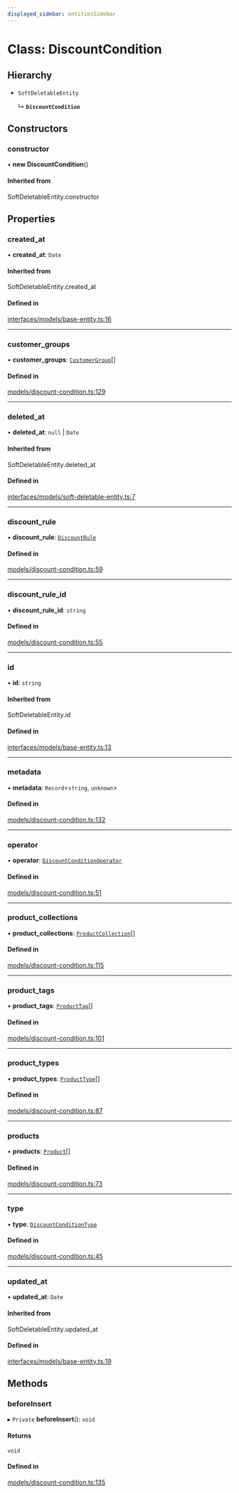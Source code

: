 ```yaml
---
displayed_sidebar: entitiesSidebar
---
```


# Class: DiscountCondition

## Hierarchy

- `SoftDeletableEntity`

  ↳ **`DiscountCondition`**

## Constructors

### constructor

• **new DiscountCondition**()

#### Inherited from

SoftDeletableEntity.constructor

## Properties

### created\_at

• **created\_at**: `Date`

#### Inherited from

SoftDeletableEntity.created\_at

#### Defined in

[interfaces/models/base-entity.ts:16](https://github.com/medusajs/medusa/blob/418ff2a33/packages/medusa/src/interfaces/models/base-entity.ts#L16)

___

### customer\_groups

• **customer\_groups**: [`CustomerGroup`](CustomerGroup.md)[]

#### Defined in

[models/discount-condition.ts:129](https://github.com/medusajs/medusa/blob/418ff2a33/packages/medusa/src/models/discount-condition.ts#L129)

___

### deleted\_at

• **deleted\_at**: ``null`` \| `Date`

#### Inherited from

SoftDeletableEntity.deleted\_at

#### Defined in

[interfaces/models/soft-deletable-entity.ts:7](https://github.com/medusajs/medusa/blob/418ff2a33/packages/medusa/src/interfaces/models/soft-deletable-entity.ts#L7)

___

### discount\_rule

• **discount\_rule**: [`DiscountRule`](DiscountRule.md)

#### Defined in

[models/discount-condition.ts:59](https://github.com/medusajs/medusa/blob/418ff2a33/packages/medusa/src/models/discount-condition.ts#L59)

___

### discount\_rule\_id

• **discount\_rule\_id**: `string`

#### Defined in

[models/discount-condition.ts:55](https://github.com/medusajs/medusa/blob/418ff2a33/packages/medusa/src/models/discount-condition.ts#L55)

___

### id

• **id**: `string`

#### Inherited from

SoftDeletableEntity.id

#### Defined in

[interfaces/models/base-entity.ts:13](https://github.com/medusajs/medusa/blob/418ff2a33/packages/medusa/src/interfaces/models/base-entity.ts#L13)

___

### metadata

• **metadata**: `Record`<`string`, `unknown`\>

#### Defined in

[models/discount-condition.ts:132](https://github.com/medusajs/medusa/blob/418ff2a33/packages/medusa/src/models/discount-condition.ts#L132)

___

### operator

• **operator**: [`DiscountConditionOperator`](../enums/DiscountConditionOperator.md)

#### Defined in

[models/discount-condition.ts:51](https://github.com/medusajs/medusa/blob/418ff2a33/packages/medusa/src/models/discount-condition.ts#L51)

___

### product\_collections

• **product\_collections**: [`ProductCollection`](ProductCollection.md)[]

#### Defined in

[models/discount-condition.ts:115](https://github.com/medusajs/medusa/blob/418ff2a33/packages/medusa/src/models/discount-condition.ts#L115)

___

### product\_tags

• **product\_tags**: [`ProductTag`](ProductTag.md)[]

#### Defined in

[models/discount-condition.ts:101](https://github.com/medusajs/medusa/blob/418ff2a33/packages/medusa/src/models/discount-condition.ts#L101)

___

### product\_types

• **product\_types**: [`ProductType`](ProductType.md)[]

#### Defined in

[models/discount-condition.ts:87](https://github.com/medusajs/medusa/blob/418ff2a33/packages/medusa/src/models/discount-condition.ts#L87)

___

### products

• **products**: [`Product`](Product.md)[]

#### Defined in

[models/discount-condition.ts:73](https://github.com/medusajs/medusa/blob/418ff2a33/packages/medusa/src/models/discount-condition.ts#L73)

___

### type

• **type**: [`DiscountConditionType`](../enums/DiscountConditionType.md)

#### Defined in

[models/discount-condition.ts:45](https://github.com/medusajs/medusa/blob/418ff2a33/packages/medusa/src/models/discount-condition.ts#L45)

___

### updated\_at

• **updated\_at**: `Date`

#### Inherited from

SoftDeletableEntity.updated\_at

#### Defined in

[interfaces/models/base-entity.ts:19](https://github.com/medusajs/medusa/blob/418ff2a33/packages/medusa/src/interfaces/models/base-entity.ts#L19)

## Methods

### beforeInsert

▸ `Private` **beforeInsert**(): `void`

#### Returns

`void`

#### Defined in

[models/discount-condition.ts:135](https://github.com/medusajs/medusa/blob/418ff2a33/packages/medusa/src/models/discount-condition.ts#L135)
